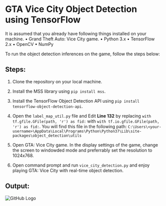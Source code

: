 # GTA Vice City Object Detection using TensorFlow

It is assumed that you already have following things installed on your machine.
• Grand Theft Auto: Vice City game.
• Python 3.x
• TensorFlow 2.x
• OpenCV
• NumPy

To run the object detection inferences on the game, follow the steps below:

## Steps:
 
1. Clone the repository on your local machine.

2. Install the MSS library using ```pip install mss```.

3. Install the TensorFlow Object Detection API using ```pip install tensorflow-object-detection-api```.

4. Open the ```label_map_util.py``` file and Edit **Line 132** by replacing ```with tf.gfile.GFile(path, 'r') as fid:``` with ```with tf.io.gfile.GFile(path, 'r') as fid:```. You will find this file in the following path: ```C:\Users\<your-username>\AppData\Local\Programs\Python\Python37\Lib\site-packages\object_detection\utils```

5. Open GTA: Vice City game. In the display settings of the game, change the screen to windowded mode and preferrably set the resolution to 1024x768.
 
6. Open command prompt and run ```vice_city_detection.py``` and enjoy playing GTA: Vice City with real-time object detection.


## Output:

![GitHub Logo](Output.gif)
